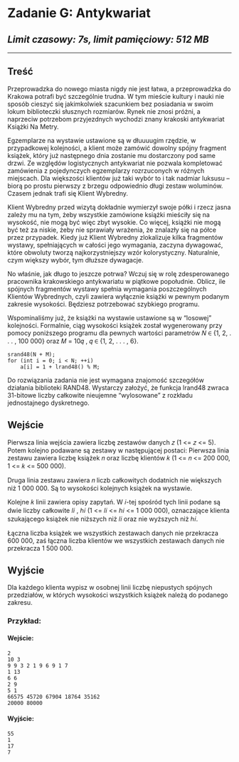 # **Zadanie G**: Antykwariat

## *Limit czasowy: 7s, limit pamięciowy: 512 MB*

___

## **Treść**

Przeprowadzka do nowego miasta nigdy nie jest łatwa, a przeprowadzka do Krakowa potrafi
być szczególnie trudna. W tym mieście kultury i nauki nie sposób cieszyć się jakimkolwiek
szacunkiem bez posiadania w swoim lokum biblioteczki słusznych rozmiarów. Rynek nie znosi
próżni, a naprzeciw potrzebom przyjezdnych wychodzi znany krakoski antykwariat Książki Na
Metry.

Egzemplarze na wystawie ustawione są w dłuuuugim rzędzie, w przypadkowej kolejności, a
klient może zamówić dowolny spójny fragment książek, który już następnego dnia zostanie mu
dostarczony pod same drzwi. Ze względów logistycznych antykwariat nie pozwala kompletować
zamówienia z pojedynczych egzemplarzy rozrzuconych w różnych miejscach. Dla większości
klientów już taki wybór to i tak nadmiar luksusu – biorą po prostu pierwszy z brzegu odpowiednio
długi zestaw woluminów. Czasem jednak trafi się Klient Wybredny.

Klient Wybredny przed wizytą dokładnie wymierzył swoje półki i rzecz jasna zależy mu
na tym, żeby wszystkie zamówione książki mieściły się na wysokość, nie mogą być więc zbyt
wysokie. Co więcej, książki nie mogą być też za niskie, żeby nie sprawiały wrażenia, że
znalazły się na półce przez przypadek. Kiedy już Klient Wybredny zlokalizuje kilka fragmentów
wystawy, spełniających w całości jego wymagania, zaczyna dywagować, które obwoluty tworzą
najkorzystniejszy wzór kolorystyczny. Naturalnie, czym większy wybór, tym dłuższe dywagacje.

No właśnie, jak długo to jeszcze potrwa? Wczuj się w rolę zdesperowanego pracownika
krakowskiego antykwariatu w piątkowe popołudnie. Oblicz, ile spójnych fragmentów wystawy
spełnia wymagania poszczególnych Klientów Wybrednych, czyli zawiera wyłącznie książki w
pewnym podanym zakresie wysokości. Będziesz potrzebować szybkiego programu.

Wspominaliśmy już, że książki na wystawie ustawione są w “losowej” kolejności. Formalnie,
ciąg wysokości książek został wygenerowany przy pomocy poniższego programu dla pewnych
wartości parametrów 𝑁 ∈ {1, 2, . . . , 100 000} oraz 𝑀 = 10𝑞
, 𝑞 ∈ {1, 2, . . . , 6}.

    srand48(N + M);
    for (int i = 0; i < N; ++i)
        a[i] = 1 + lrand48() % M;

Do rozwiązania zadania nie jest wymagana znajomość szczegółów działania biblioteki
RAND48. Wystarczy założyć, że funkcja lrand48 zwraca 31-bitowe liczby całkowite nieujemne
“wylosowane” z rozkładu jednostajnego dyskretnego.


## **Wejście**

Pierwsza linia wejścia zawiera liczbę zestawów danych 𝑧 (1 <= 𝑧 <= 5). Potem kolejno podawane
są zestawy w następującej postaci:
Pierwsza linia zestawu zawiera liczbę książek 𝑛 oraz liczbę klientów 𝑘 (1 <= 𝑛 <= 200 000,
1 <= 𝑘 <= 500 000).

Druga linia zestawu zawiera 𝑛 liczb całkowitych dodatnich nie większych niż 1 000 000. Są to
wysokości kolejnych książek na wystawie.

Kolejne 𝑘 linii zawiera opisy zapytań. W 𝑖-tej spośród tych linii podane są dwie liczby
całkowite 𝑙𝑖
, ℎ𝑖 (1 <= 𝑙𝑖 <= ℎ𝑖 <= 1 000 000), oznaczające klienta szukającego książek nie niższych
niż 𝑙𝑖 oraz nie wyższych niż ℎ𝑖.

Łączna liczba książek we wszystkich zestawach danych nie przekracza 600 000, zaś łączna
liczba klientów we wszystkich zestawach danych nie przekracza 1 500 000.

## **Wyjście**

Dla każdego klienta wypisz w osobnej linii liczbę niepustych spójnych przedziałów, w których
wysokości wszystkich książek należą do podanego zakresu.

### **Przykład:**

#### **Wejście**:

    2
    10 3
    9 9 3 2 1 9 6 9 1 7
    1 13
    6 6
    2 9
    5 1
    66575 45720 67904 18764 35162
    20000 80000


#### **Wyjście**:

    55
    1
    17
    7